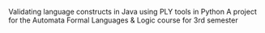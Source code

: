 Validating language constructs in Java using PLY tools in Python
A project for the Automata Formal Languages & Logic course for 3rd semester

